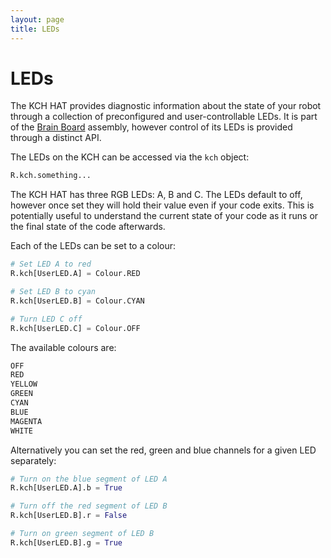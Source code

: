 ```yaml
---
layout: page
title: LEDs
---
```


LEDs
====

The KCH HAT provides diagnostic information about the state of your robot
through a collection of preconfigured and user-controllable LEDs. It is part of
the [Brain Board](/docs/kit/brain_board) assembly, however control of its LEDs
is provided through a distinct API.

The LEDs on the KCH can be accessed via the `kch` object:

~~~~~ python
R.kch.something...
~~~~~

The KCH HAT has three RGB LEDs: A, B and C. The LEDs default to off, however
once set they will hold their value even if your code exits. This is potentially
useful to understand the current state of your code as it runs or the final
state of the code afterwards.

Each of the LEDs can be set to a colour:

~~~~~ python
# Set LED A to red
R.kch[UserLED.A] = Colour.RED

# Set LED B to cyan
R.kch[UserLED.B] = Colour.CYAN

# Turn LED C off
R.kch[UserLED.C] = Colour.OFF
~~~~~

The available colours are:

~~~~~ python
OFF
RED
YELLOW
GREEN
CYAN
BLUE
MAGENTA
WHITE
~~~~~

Alternatively you can set the red, green and blue channels for a given LED separately:

~~~~~ python
# Turn on the blue segment of LED A
R.kch[UserLED.A].b = True

# Turn off the red segment of LED B
R.kch[UserLED.B].r = False

# Turn on green segment of LED B
R.kch[UserLED.B].g = True
~~~~~
